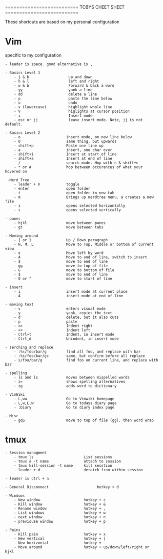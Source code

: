 ========================== TOBYS CHEET SHEET ==========================

These shortcuts are based on my personal configuration


# Vim

specific to my configuration

    - leader is space. good alternative is ,

    - Basics Level 1
        - j & k                  up and down
        - h & l                  left and right
        - w & b                  Forward & back a word
        - yy                     yank a line
        - dd                     delete a line
        - p                      paste the line below
        - u                      undo
        - v (lowercase)          highlight whole line
        - V                      higlights at cursor position
        - i                      Insert mode
        - esc or jj              leave insert mode. Note, jj is not default.

    - Basics Level 2
        - o                     insert mode, on new line below
        - O                     same thing, but upwards
        - shift+p               Paste one line up
        - a                     insert, one char over
        - shift+i               Insert at start of line
        - shift+a               Insert at end of line
        - /                     search mode. Hop with n & shift+n
        - * or #                hop between occurances of what your hovered on

     -Nerd Tree
        - leader + n            toggle
        - enter                 open folder
        - t                     open folder in new tab
        - m                     Brings up nerdtree menu. a creates a new file
        - i                     opens selected horizontally
        - s                     opens selected vertically

    - panes
        - hjkl                  move between panes
        - gt                    move between tabs

    - Moving around
        - { or }                Up / Down paragraph
        - H, M, L               Move to Top, Middle or bottom of current view
        - e                     Move left by word
        - A                     Move to end of line, switch to insert
        - $                     move to end of line
        - gg                    move to top of file
        - G                     move to bottom of file
        - $                     move to end of line
        - 0 or ^                move to start of line

    - insert
        - i                     insert mode at current place
        - A                     insert mode at end of line

    - moving text
        - v                     enters visual mode
        - y                     yank, copies the text
        - d                     delete, but it also cuts
        - p                     paste
        - >>                    Indent right
        - <<                    Indent left
        - Ctrl+t                Indent, in insert mode
        - Ctrl_d                Unindent, in insert mode

    - serching and replace
        - :%s/foo/bar/g         find all foo, and replace with bar
        - :%s/foo/bar/gc        same, but confirm before all replace
        - s/foo/bar/g           find foo on current line, and replace with bar

    - spelling
        - ]s and [s             moves between mispelled words
        - z=                    shows spelling alternatives
        - zg                    adds word to dictionary

    - VimWiki
        - L,ww                  Go to Vimwiki homepage
        - L,w,L,w               Go to todays diary page
        - :Diary                Go to diary index page

    - Misc
        - gqG                   move to top of file (gg), then word wrap

# tmux

    - Session managment
        - tmux ls                       List sessions
        - tmux a -t name                attach to session
        - tmux kill-session -t name     kill sesstion
        - leader + d                    detatch from within session

    - leader is ctrl + a

    - General Disconnect                      hotkey + d

    - Windows
        - New window                    hotkey + c
        - Kill window                   hotkey + &
        - Rename window                 hotkey + ,
        - List windows                  hotkey + w
        - next window                   hotkey + n
        - previouse window              hotkey + p

    - Pains
        - Kill pain                     hotkey + x
        - New vertical                  hotkey + |
        - New horizontal                hotkey + -
        - Move around                   hotkey + up/down/left/right or hjkl


